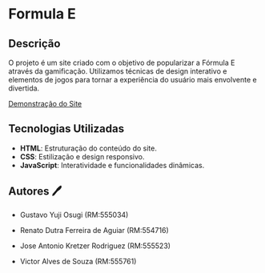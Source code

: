 # Formula E 

## Descrição

O projeto é um site criado com o objetivo de popularizar a Fórmula E através da gamificação. Utilizamos técnicas de design interativo e elementos de jogos para tornar a experiência do usuário mais envolvente e divertida.

[Demonstração do Site](https://ithubfiap.github.io/Challenge/)

## Tecnologias Utilizadas

- **HTML**: Estruturação do conteúdo do site.
- **CSS**: Estilização e design responsivo.
- **JavaScript**: Interatividade e funcionalidades dinâmicas.

## Autores 🖊️

- Gustavo Yuji Osugi (RM:555034)

- Renato Dutra Ferreira de Aguiar (RM:554716)

- Jose Antonio Kretzer Rodriguez (RM:555523)

- Victor Alves de Souza (RM:555761)

